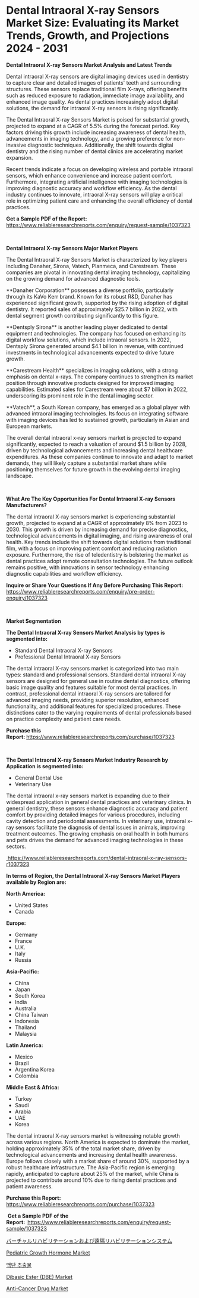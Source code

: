 <p><h1>Dental Intraoral X-ray Sensors Market Size: Evaluating its Market Trends, Growth, and Projections 2024 - 2031</h1></p><p><strong>Dental Intraoral X-ray Sensors Market Analysis and Latest Trends</strong></p>
<p><p>Dental intraoral X-ray sensors are digital imaging devices used in dentistry to capture clear and detailed images of patients' teeth and surrounding structures. These sensors replace traditional film X-rays, offering benefits such as reduced exposure to radiation, immediate image availability, and enhanced image quality. As dental practices increasingly adopt digital solutions, the demand for intraoral X-ray sensors is rising significantly.</p><p>The Dental Intraoral X-ray Sensors Market is poised for substantial growth, projected to expand at a CAGR of 5.5% during the forecast period. Key factors driving this growth include increasing awareness of dental health, advancements in imaging technology, and a growing preference for non-invasive diagnostic techniques. Additionally, the shift towards digital dentistry and the rising number of dental clinics are accelerating market expansion.</p><p>Recent trends indicate a focus on developing wireless and portable intraoral sensors, which enhance convenience and increase patient comfort. Furthermore, integrating artificial intelligence with imaging technologies is improving diagnostic accuracy and workflow efficiency. As the dental industry continues to innovate, intraoral X-ray sensors will play a critical role in optimizing patient care and enhancing the overall efficiency of dental practices.</p></p>
<p><strong>Get a Sample PDF of the Report:&nbsp;</strong> <a href="https://www.reliableresearchreports.com/enquiry/request-sample/1037323?utm_campaign=123&utm_medium=2&utm_source=Github&utm_content=ia&utm_term=05122024&utm_id=dental-intraoral-x-ray-sensors">https://www.reliableresearchreports.com/enquiry/request-sample/1037323</a></p>
<p>&nbsp;</p>
<p><strong>Dental Intraoral X-ray Sensors Major Market Players</strong></p>
<p><p>The Dental Intraoral X-ray Sensors Market is characterized by key players including Danaher, Sirona, Vatech, Planmeca, and Carestream. These companies are pivotal in innovating dental imaging technology, capitalizing on the growing demand for advanced diagnostic tools.</p><p>**Danaher Corporation** possesses a diverse portfolio, particularly through its KaVo Kerr brand. Known for its robust R&D, Danaher has experienced significant growth, supported by the rising adoption of digital dentistry. It reported sales of approximately $25.7 billion in 2022, with dental segment growth contributing significantly to this figure.</p><p>**Dentsply Sirona** is another leading player dedicated to dental equipment and technologies. The company has focused on enhancing its digital workflow solutions, which include intraoral sensors. In 2022, Dentsply Sirona generated around $4.1 billion in revenue, with continued investments in technological advancements expected to drive future growth.</p><p>**Carestream Health** specializes in imaging solutions, with a strong emphasis on dental x-rays. The company continues to strengthen its market position through innovative products designed for improved imaging capabilities. Estimated sales for Carestream were about $7 billion in 2022, underscoring its prominent role in the dental imaging sector.</p><p>**Vatech**, a South Korean company, has emerged as a global player with advanced intraoral imaging technologies. Its focus on integrating software with imaging devices has led to sustained growth, particularly in Asian and European markets.</p><p>The overall dental intraoral x-ray sensors market is projected to expand significantly, expected to reach a valuation of around $1.5 billion by 2028, driven by technological advancements and increasing dental healthcare expenditures. As these companies continue to innovate and adapt to market demands, they will likely capture a substantial market share while positioning themselves for future growth in the evolving dental imaging landscape.</p></p>
<p>&nbsp;</p>
<p><strong>What Are The Key Opportunities For Dental Intraoral X-ray Sensors Manufacturers?</strong></p>
<p><p>The dental intraoral X-ray sensors market is experiencing substantial growth, projected to expand at a CAGR of approximately 8% from 2023 to 2030. This growth is driven by increasing demand for precise diagnostics, technological advancements in digital imaging, and rising awareness of oral health. Key trends include the shift towards digital solutions from traditional film, with a focus on improving patient comfort and reducing radiation exposure. Furthermore, the rise of teledentistry is bolstering the market as dental practices adopt remote consultation technologies. The future outlook remains positive, with innovations in sensor technology enhancing diagnostic capabilities and workflow efficiency.</p></p>
<p><strong>Inquire or Share Your Questions If Any Before Purchasing This Report:</strong> <a href="https://www.reliableresearchreports.com/enquiry/pre-order-enquiry/1037323?utm_campaign=123&utm_medium=2&utm_source=Github&utm_content=ia&utm_term=05122024&utm_id=dental-intraoral-x-ray-sensors">https://www.reliableresearchreports.com/enquiry/pre-order-enquiry/1037323</a></p>
<p>&nbsp;</p>
<p><strong>Market Segmentation</strong></p>
<p><strong>The Dental Intraoral X-ray Sensors Market Analysis by types is segmented into:</strong></p>
<p><ul><li>Standard Dental Intraoral X-ray Sensors</li><li>Professional Dental Intraoral X-ray Sensors</li></ul></p>
<p><p>The dental intraoral X-ray sensors market is categorized into two main types: standard and professional sensors. Standard dental intraoral X-ray sensors are designed for general use in routine dental diagnostics, offering basic image quality and features suitable for most dental practices. In contrast, professional dental intraoral X-ray sensors are tailored for advanced imaging needs, providing superior resolution, enhanced functionality, and additional features for specialized procedures. These distinctions cater to the varying requirements of dental professionals based on practice complexity and patient care needs.</p></p>
<p><strong>Purchase this Report:&nbsp;</strong><a href="https://www.reliableresearchreports.com/purchase/1037323?utm_campaign=123&utm_medium=2&utm_source=Github&utm_content=ia&utm_term=05122024&utm_id=dental-intraoral-x-ray-sensors">https://www.reliableresearchreports.com/purchase/1037323</a></p>
<p>&nbsp;</p>
<p><strong>The Dental Intraoral X-ray Sensors Market Industry Research by Application is segmented into:</strong></p>
<p><ul><li>General Dental Use</li><li>Veterinary Use</li></ul></p>
<p><p>The dental intraoral x-ray sensors market is expanding due to their widespread application in general dental practices and veterinary clinics. In general dentistry, these sensors enhance diagnostic accuracy and patient comfort by providing detailed images for various procedures, including cavity detection and periodontal assessments. In veterinary use, intraoral x-ray sensors facilitate the diagnosis of dental issues in animals, improving treatment outcomes. The growing emphasis on oral health in both humans and pets drives the demand for advanced imaging technologies in these sectors.</p></p>
<p><a href="https://www.reliableresearchreports.com/dental-intraoral-x-ray-sensors-r1037323?utm_campaign=123&utm_medium=2&utm_source=Github&utm_content=ia&utm_term=05122024&utm_id=dental-intraoral-x-ray-sensors">&nbsp;https://www.reliableresearchreports.com/dental-intraoral-x-ray-sensors-r1037323</a></p>
<p><strong>In terms of Region, the Dental Intraoral X-ray Sensors Market Players available by Region are:</strong></p>
<p>
    <p> <strong> North America: </strong>
        <ul>
            <li>United States</li>
            <li>Canada</li>
        </ul>
        </p> 
    <p> <strong> Europe: </strong>
        <ul>
            <li>Germany</li>
            <li>France</li>
            <li>U.K.</li>
            <li>Italy</li>
            <li>Russia</li>
        </ul>
        </p> 
    <p> <strong> Asia-Pacific: </strong>
        <ul>
            <li>China</li>
            <li>Japan</li>
            <li>South Korea</li>
            <li>India</li>
            <li>Australia</li>
            <li>China Taiwan</li>
            <li>Indonesia</li>
            <li>Thailand</li>
            <li>Malaysia</li>
        </ul>
        </p> 
    <p> <strong> Latin America: </strong>
        <ul>
            <li>Mexico</li>
            <li>Brazil</li>
            <li>Argentina Korea</li>
            <li>Colombia</li>
        </ul>
        </p> 
    <p> <strong> Middle East & Africa: </strong>
        <ul>
            <li>Turkey</li>
            <li>Saudi</li>
            <li>Arabia</li>
            <li>UAE</li>
            <li>Korea</li>
        </ul>
    </p>
    </p>
<p><p>The dental intraoral X-ray sensors market is witnessing notable growth across various regions. North America is expected to dominate the market, holding approximately 35% of the total market share, driven by technological advancements and increasing dental health awareness. Europe follows closely with a market share of around 30%, supported by a robust healthcare infrastructure. The Asia-Pacific region is emerging rapidly, anticipated to capture about 25% of the market, while China is projected to contribute around 10% due to rising dental practices and patient awareness.</p></p>
<p><strong>Purchase this Report: </strong><a href="https://www.reliableresearchreports.com/purchase/1037323?utm_campaign=123&utm_medium=2&utm_source=Github&utm_content=ia&utm_term=05122024&utm_id=dental-intraoral-x-ray-sensors">https://www.reliableresearchreports.com/purchase/1037323</a></p>
<p>&nbsp;<strong>Get a Sample PDF of the Report:&nbsp;&nbsp;</strong><a href="https://www.reliableresearchreports.com/enquiry/request-sample/1037323?utm_campaign=123&utm_medium=2&utm_source=Github&utm_content=ia&utm_term=05122024&utm_id=dental-intraoral-x-ray-sensors">https://www.reliableresearchreports.com/enquiry/request-sample/1037323</a></p>
<p><strong></strong></p>
<p><p><a href="https://github.com/mohamedbakry57/Market-Research-Report-List-6/blob/main/119663626866.md?utm_campaign=123&utm_medium=2&utm_source=Github&utm_content=ia&utm_term=05122024&utm_id=dental-intraoral-x-ray-sensors">バーチャルリハビリテーションおよび遠隔リハビリテーションシステム</a></p><p><a href="https://www.linkedin.com/pulse/analysis-pediatric-growth-hormone-market-fueled-cagr-99-swpde?utm_campaign=123&utm_medium=2&utm_source=Github&utm_content=ia&utm_term=05122024&utm_id=dental-intraoral-x-ray-sensors">Pediatric Growth Hormone Market</a></p><p><a href="https://github.com/laholand/Market-Research-Report-List-6/blob/main/500411027239.md?utm_campaign=123&utm_medium=2&utm_source=Github&utm_content=ia&utm_term=05122024&utm_id=dental-intraoral-x-ray-sensors">백단 추출물</a></p><p><a href="https://github.com/vimar16th/Market-Research-Report-List-7/blob/main/dibasic-ester-dbe-market.md?utm_campaign=123&utm_medium=2&utm_source=Github&utm_content=ia&utm_term=05122024&utm_id=dental-intraoral-x-ray-sensors">Dibasic Ester (DBE) Market</a></p><p><a href="https://github.com/luckyshygirl/Market-Research-Report-List-7/blob/main/anti-cancer-drug-market.md?utm_campaign=123&utm_medium=2&utm_source=Github&utm_content=ia&utm_term=05122024&utm_id=dental-intraoral-x-ray-sensors">Anti-Cancer Drug Market</a></p></p>